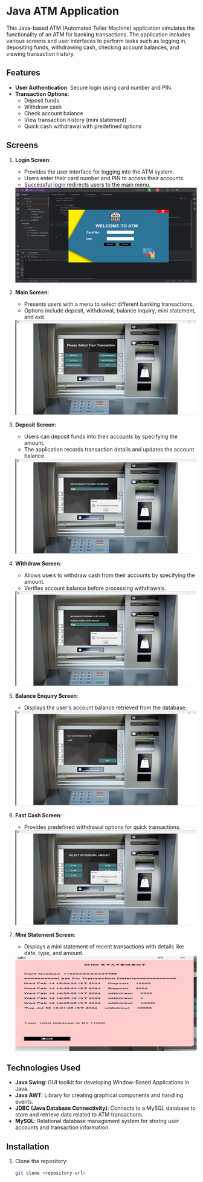 # Java ATM Application

This Java-based ATM (Automated Teller Machine) application simulates the functionality of an ATM for banking transactions. The application includes various screens and user interfaces to perform tasks such as logging in, depositing funds, withdrawing cash, checking account balances, and viewing transaction history.

## Features

- **User Authentication**: Secure login using card number and PIN.
- **Transaction Options**: 
  - Deposit funds
  - Withdraw cash
  - Check account balance
  - View transaction history (mini statement)
  - Quick cash withdrawal with predefined options

## Screens

1. **Login Screen**: 
   - Provides the user interface for logging into the ATM system.
   - Users enter their card number and PIN to access their accounts.
   - Successful login redirects users to the main menu.

   <img src="src/icon/APP_IMAGES/LoginScreen.png" alt="Login Screen" width="500" height="250"/>

2. **Main Screen**: 
   - Presents users with a menu to select different banking transactions.
   - Options include deposit, withdrawal, balance inquiry, mini statement, and exit.

   <img src="src/icon/APP_IMAGES/MainScreen.png" alt="Main Screen" width="500" height="250"/>

3. **Deposit Screen**: 
   - Users can deposit funds into their accounts by specifying the amount.
   - The application records transaction details and updates the account balance.

   <img src="src/icon/APP_IMAGES/DepositScreen.png" alt="Deposit Screen" width="500" height="250"/>

4. **Withdraw Screen**: 
   - Allows users to withdraw cash from their accounts by specifying the amount.
   - Verifies account balance before processing withdrawals.

   <img src="src/icon/APP_IMAGES/WithdrawlScreen.png" alt="Withdraw Screen" width="500" height="250"/>

5. **Balance Enquiry Screen**: 
   - Displays the user's account balance retrieved from the database.

   <img src="src/icon/APP_IMAGES/BalanceScreen.png" alt="Balance Screen" width="500" height="250"/>

6. **Fast Cash Screen**: 
   - Provides predefined withdrawal options for quick transactions.

   <img src="src/icon/APP_IMAGES/FastCashWithdrawl.png" alt="Fast Cash Screen" width="500" height="250"/>

7. **Mini Statement Screen**: 
   - Displays a mini statement of recent transactions with details like date, type, and amount.

   <img src="src/icon/APP_IMAGES/MiniStatementScreen.png" alt="Mini Statement Screen" width="500" height="250"/>

## Technologies Used

- **Java Swing**: GUI toolkit for developing Window-Based Applications in Java.
- **Java AWT**: Library for creating graphical components and handling events.
- **JDBC (Java Database Connectivity)**: Connects to a MySQL database to store and retrieve data related to ATM transactions.
- **MySQL**: Relational database management system for storing user accounts and transaction information.

## Installation

1. Clone the repository:
   ```bash
   git clone <repository-url>
